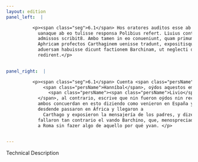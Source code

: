 ```yaml
---
layout: edition
panel_left:  |

          <p><span class="seg">6.1</span> Hos oratores auditos esse ab Hannibale
            uanaque ab eo tulisse responsa Polibius refert. Liuius contra nec auditos nec in castra
            admissos scribit8. Ambo tamen in eo conueniunt, quam primum in Hispaniam deinde in
            Aphricam profectos Carthaginem uenisse tradunt, expositisque patrum mandatis sic
            aduersam habuisse dicunt factionem Barchinam, ut neglecti despectique re infecta Romam
            redirent.</p>
        

panel_right:  |

          <p><span class="seg">6.1</span> Cuenta <span class="persName">Polybio</span> que
              <span class="persName">Hanníbal</span>, oýdos aquestos embaxadores, les dio vanas respuestas.
                <span class="persName"><span class="persName">Livio</span>
            </span>, al contrario, escrive que nin fueron oýdos nin reçebidos en el real. Mas
            ambos concuerdan en esto diziendo como venieron en España y
            desdende passaron en África y llegaron a
              Carthago y exposieron la mensajería de los padres, y dizen que
            fallaron tan contrario el vando Barchino, que, menospreciados y desechados, se bolvieron
            a Roma sin fazer algo de aquello por qué yvan. </p>
        

---
```


Technical Description 